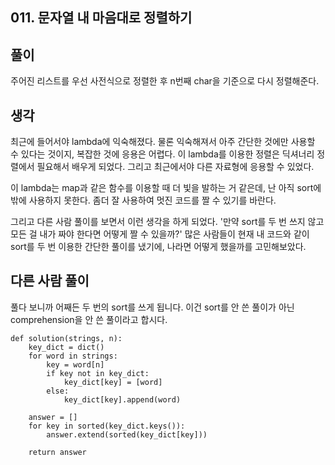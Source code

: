 ## 011. 문자열 내 마음대로 정렬하기

## 풀이

주어진 리스트를 우선 사전식으로 정렬한 후 n번째 char을 기준으로 다시 정렬해준다.

## 생각

최근에 들어서야 lambda에 익숙해졌다.
물론 익숙해져서 아주 간단한 것에만 사용할 수 있다는 것이지, 복잡한 것에 응용은 어렵다.
이 lambda를 이용한 정렬은 딕셔너리 정렬에서 필요해서 배우게 되었다.
그리고 최근에서야 다른 자료형에 응용할 수 있었다.

이 lambda는 map과 같은 함수를 이용할  때 더 빛을 발하는 거 같은데, 난 아직 sort에 밖에 사용하지 못한다.
좀더 잘 사용하여 멋진 코드를 짤 수 있기를 바란다.

그리고 다른 사람 풀이를 보면서 이런 생각을 하게 되었다.
'만약 sort를 두 번 쓰지 않고 모든 걸 내가 짜야 한다면 어떻게 짤 수 있을까?'
많은 사람들이 현재 내 코드와 같이 sort를 두 번 이용한 간단한 풀이를 냈기에, 나라면 어떻게 했을까를 고민해보았다.

## 다른 사람 풀이

풀다 보니까 어째든 두 번의 sort를 쓰게 됩니다.
이건 sort를 안 쓴 풀이가 아닌 comprehension을 안 쓴 풀이라고 합시다.

```
def solution(strings, n):    
    key_dict = dict()
    for word in strings:
        key = word[n]
        if key not in key_dict:
            key_dict[key] = [word]
        else:
            key_dict[key].append(word)
			
    answer = []
    for key in sorted(key_dict.keys()):
        answer.extend(sorted(key_dict[key]))
		
    return answer
```